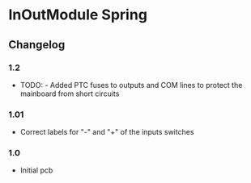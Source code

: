 # InOutModule Spring
## Changelog

### 1.2
- TODO: - Added PTC fuses to outputs and COM lines to protect the mainboard from short circuits

### 1.01
- Correct labels for "-" and "+" of the inputs switches

### 1.0
- Initial pcb